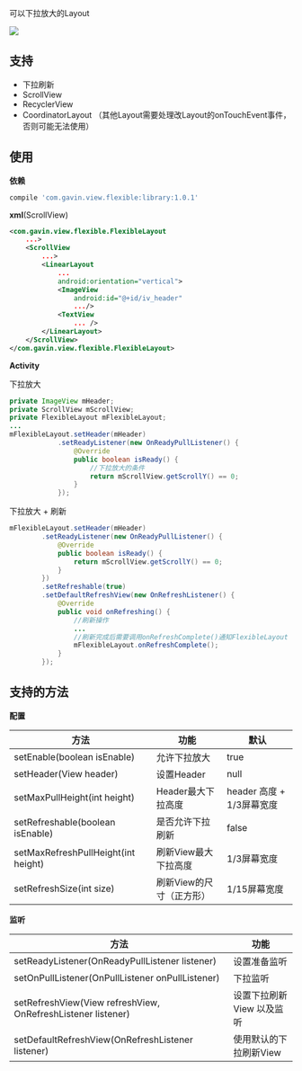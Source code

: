 可以下拉放大的Layout

![](https://upload-images.jianshu.io/upload_images/1638147-1d8b8b96141f3a71.gif?imageMogr2/auto-orient/strip)

## 支持
- 下拉刷新
- ScrollView
- RecyclerView
- CoordinatorLayout
（其他Layout需要处理改Layout的onTouchEvent事件，否则可能无法使用）

## 使用

**依赖**

```gradle
compile 'com.gavin.view.flexible:library:1.0.1'
```

**xml**(ScrollView)

```xml
<com.gavin.view.flexible.FlexibleLayout
    ...>
    <ScrollView
        ...>
        <LinearLayout
            ...
            android:orientation="vertical">
            <ImageView
                android:id="@+id/iv_header"
                .../>
            <TextView
                ... />
        </LinearLayout>
    </ScrollView>
</com.gavin.view.flexible.FlexibleLayout>
```

**Activity**

下拉放大

```java
private ImageView mHeader;
private ScrollView mScrollView;
private FlexibleLayout mFlexibleLayout;
...
mFlexibleLayout.setHeader(mHeader)
            .setReadyListener(new OnReadyPullListener() {
                @Override
                public boolean isReady() {
                    //下拉放大的条件
                    return mScrollView.getScrollY() == 0;
                }
            });
```

下拉放大 + 刷新

```java
mFlexibleLayout.setHeader(mHeader)
        .setReadyListener(new OnReadyPullListener() {
            @Override
            public boolean isReady() {
                return mScrollView.getScrollY() == 0;
            }
        })
        .setRefreshable(true)
        .setDefaultRefreshView(new OnRefreshListener() {
            @Override
            public void onRefreshing() {
                //刷新操作
                ...
                //刷新完成后需要调用onRefreshComplete()通知FlexibleLayout
                mFlexibleLayout.onRefreshComplete();
            }
        });
```

## 支持的方法

**配置**

|方法 | 功能 | 默认 |
| - | - | - |
| setEnable(boolean isEnable) | 允许下拉放大 | true |
| setHeader(View header) | 设置Header | null |
| setMaxPullHeight(int height) | Header最大下拉高度 | header 高度 + 1/3屏幕宽度 |
| setRefreshable(boolean isEnable) | 是否允许下拉刷新 | false |
| setMaxRefreshPullHeight(int height) | 刷新View最大下拉高度 | 1/3屏幕宽度 |
| setRefreshSize(int size) | 刷新View的尺寸（正方形）| 1/15屏幕宽度 |


**监听**

|方法 | 功能 |
| - | - |
| setReadyListener(OnReadyPullListener listener) | 设置准备监听 |
| setOnPullListener(OnPullListener onPullListener) | 下拉监听 |
| setRefreshView(View refreshView, OnRefreshListener listener) | 设置下拉刷新View 以及监听 |
| setDefaultRefreshView(OnRefreshListener listener) | 使用默认的下拉刷新View |
